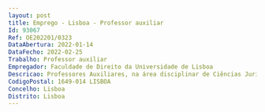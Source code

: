 ```yaml
--- 
layout: post
title: Emprego - Lisboa - Professor auxiliar
Id: 93067
Ref: OE202201/0323
DataAbertura: 2022-01-14
DataFecho: 2022-02-25
Trabalho: Professor auxiliar
Empregador: Faculdade de Direito da Universidade de Lisboa
Descricao: Professores Auxiliares, na área disciplinar de Ciências Jurídicas, da Faculdade de Direito da Universidade de Lisboa
CodigoPostal: 1649-014 LISBOA
Concelho: Lisboa
Distrito: Lisboa
--- 
```

